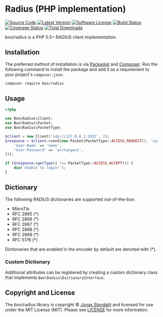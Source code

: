# Radius (PHP implementation)

[![Source Code][badge-source]][source]
[![Latest Version][badge-release]][release]
[![Software License][badge-license]][license]
[![Build Status][badge-build]][build]
[![Coverage Status][badge-coverage]][coverage]
[![Total Downloads][badge-downloads]][downloads]

boo/radius is a PHP 5.5+ RADIUS client implementation.

## Installation

The preferred method of installation is via [Packagist][] and [Composer][]. Run the following command to install the package and add it as a requirement to your project's `composer.json`:

```bash
composer require boo/radius
```

## Usage

```php
<?php

use Boo\Radius\Client;
use Boo\Radius\Packet;
use Boo\Radius\PacketType;

$client = new Client('udp://127.0.0.1:1812', 2);
$response = $client->send(new Packet(PacketType::ACCESS_REQUEST(), 'xyzzy5461', [
    'User-Name' => 'nemo',
    'User-Password' => 'arctangent',
]));

if ($response->getType() !== PacketType::ACCESS_ACCEPT()) {
    die('Unable to login!');
}
```

## Dictionary

The following RADIUS dictionaries are supported out-of-the-box:

* MikroTik
* RFC 2865 (*)
* RFC 2866 (*)
* RFC 2867 (*)
* RFC 2868 (*)
* RFC 2869 (*)
* RFC 5176 (*)

Dictionaries that are enabled in the encoder by default are denoted with (*).

### Custom Dictionary

Additional attributes can be registered by creating a custom dictionary class that implements `Boo\Radius\DictionaryInterface`. 

## Copyright and License

The boo/radius library is copyright © [Jonas Stendahl](https://stendahl.me/) and licensed for use under the MIT License (MIT). Please see [LICENSE][] for more information.

[packagist]: https://packagist.org/packages/boo/radius
[composer]: http://getcomposer.org/

[badge-source]: https://img.shields.io/badge/source-boo/radius-blue.svg?style=flat-square
[badge-release]: https://img.shields.io/packagist/v/boo/radius.svg?style=flat-square
[badge-license]: https://img.shields.io/badge/license-MIT-brightgreen.svg?style=flat-square
[badge-build]: https://img.shields.io/travis/jyggen/radius/master.svg?style=flat-square
[badge-coverage]: https://img.shields.io/coveralls/jyggen/radius/master.svg?style=flat-square
[badge-downloads]: https://img.shields.io/packagist/dt/boo/radius.svg?style=flat-square

[source]: https://github.com/jyggen/radius
[release]: https://packagist.org/packages/boo/radius
[license]: https://github.com/jyggen/radius/blob/master/LICENSE
[build]: https://travis-ci.org/jyggen/radius
[coverage]: https://coveralls.io/r/jyggen/radius?branch=master
[downloads]: https://packagist.org/packages/boo/radius

